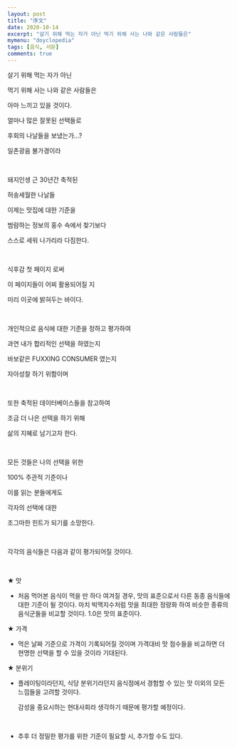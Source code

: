 ```yaml
---
layout: post
title: "序文"
date: 2020-10-14
excerpt: "살기 위해 먹는 자가 아닌 먹기 위해 사는 나와 같은 사람들은"
mymenu: "doyclopedia"
tags: [음식, 서문]
comments: true
---
```


살기 위해 먹는 자가 아닌

먹기 위해 사는 나와 같은 사람들은

아마 느끼고 있을 것이다.

얼마나 많은 잘못된 선택들로

후회의 나날들을 보냈는가...?

일촌광음 불가경이라

​

돼지인생 근 30년간 축적된

허송세월한 나날들

이제는 맛집에 대한 기준을

범람하는 정보의 홍수 속에서 찾기보다

스스로 세워 나가리라 다짐한다.

​

식후감 첫 페이지 로써

이 페이지들이 어찌 활용되어질 지

미리 이곳에 밝혀두는 바이다.

​

개인적으로 음식에 대한 기준을 정하고 평가하여

과연 내가 합리적인 선택을 하였는지

바보같은 FUXXING CONSUMER 였는지

자아성찰 하기 위함이며

​

또한 축적된 데이터베이스들을 참고하여

조금 더 나은 선택을 하기 위해

삶의 지혜로 남기고자 한다.

​

모든 것들은 나의 선택을 위한

100% 주관적 기준이나

이를 읽는 분들에게도

각자의 선택에 대한

조그마한 힌트가 되기를 소망한다.

​

각각의 음식들은 다음과 같이 평가되어질 것이다.

​

★ 맛

 -  처음 먹어본 음식이 먹을 만 하다 여겨질 경우, 맛의 표준으로서 다른 동종 음식들에 대한 기준이 될 것이다. 마치 빅맥지수처럼 맛을 최대한 정량화 하여 비슷한 종류의 음식군들을 비교할 것이다. 1.0은 맛의 표준이다.

★ 가격

 - 먹은 날짜 기준으로 가격이 기록되어질 것이며 가격대비 맛 점수들을 비교하면 더 현명한 선택을 할 수 있을 것이라 기대된다.

★ 분위기

- 플레이팅이라던지, 식당 분위기라던지 음식점에서 경험할 수 있는 맛 이외의 모든 느낌들을 고려할 것이다.

  감성을 중요시하는 현대사회라 생각하기 때문에 평가할 예정이다.

​

+ 추후 더 정밀한 평가를 위한 기준이 필요할 시, 추가할 수도 있다.
